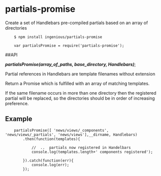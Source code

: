 # partials-promise
Create a set of Handlebars pre-compiled partials based on an array of directories

```
    $ npm install ingenious/partials-promise
```
```
    var partialsPromise = require('partials-promise');
```
##API

  ***partialsPromise(array_of_paths, base_directory, Handlebars)***;
  
  Partial references in Handlebars are template filenames without extension
  
  Return a Promise which is fulfilled with an array of matching templates.
  
  If the same filename occurs in more than one directory then the registered partial will be replaced,
  so the directories should be in order of increasing preference.

## Example
```
    partialsPromise([ 'news/views/_components', 'news/views/_partials', 'news/views'],__dirname, Handlebars)
        .then(function(templates){
        
            //  ..  partials now registered in Handelbars
            console.log(templates.length+' components registered');
    
        }).catch(function(err){
            console.log(err);
        });
```


